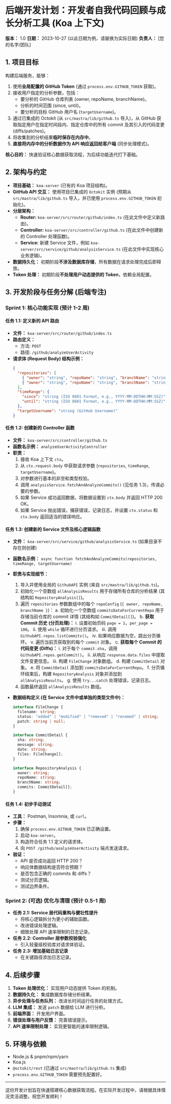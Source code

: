 # 后端开发计划：开发者自我代码回顾与成长分析工具 (Koa 上下文)

**版本：** 1.0
**日期：** 2023-10-27 (以此日期为例，请替换为实际日期)
**负责人：** [您的名字/团队]

## 1. 项目目标

构建后端服务，能够：

1.  使用**全局配置的 GitHub Token** (通过 `process.env.GITHUB_TOKEN` 获取)。
2.  接收用户指定的分析参数，包括：
    - 要分析的 GitHub 仓库列表 (owner, repoName, branchName)。
    - 分析的时间范围 (since, until)。
    - 要分析的目标 GitHub 用户名 (`targetUsername`)。
3.  通过已集成的 Octokit (从 `src/mastra/lib/github.ts` 导入)，从 GitHub 获取指定用户在指定时间段内、指定仓库中的所有 commit 及其引入的代码变更 (diffs/patches)。
4.  将收集到的分析结果**临时保存在内存中**。
5.  **直接将内存中的分析数据作为 API 响应返回给客户端** (同步处理模式)。

**核心目的：** 快速验证核心数据获取流程，为后续功能迭代打下基础。

## 2. 架构与约定

- **项目基础：** `koa-server` (已有的 Koa 项目结构)。
- **GitHub API 交互：** 使用项目已集成的 `Octokit` 实例 (预期从 `src/mastra/lib/github.ts` 导入，并已使用 `process.env.GITHUB_TOKEN` 初始化)。
- **分层架构：**
  - **Router:** `koa-server/src/router/github/index.ts` (在此文件中定义新路由)。
  - **Controller:** `koa-server/src/controller/github.ts` (在此文件中创建新的 Controller 处理函数)。
  - **Service:** 新建 Service 文件，例如 `koa-server/src/service/github/analysisService.ts` (在此文件中实现核心业务逻辑)。
- **数据持久化：** 初期阶段**不涉及数据库存储**，所有数据在请求处理完成后即释放。
- **Token 处理：** 初期阶段**不处理用户动态提供的 Token**，依赖全局配置。

## 3. 开发阶段与任务分解 (后端专注)

### Sprint 1: 核心功能实现 (预计 1-2 周)

#### 任务 1.1: 定义新的 API 路由

- **文件：** `koa-server/src/router/github/index.ts`
- **路由定义：**
  - 方法: `POST`
  - 路径: `/github/analyzeUserActivity`
- **请求体 (Request Body) 结构示例：**
  ```json
  {
    "repositories": [
      { "owner": "string", "repoName": "string", "branchName": "string" },
      { "owner": "string", "repoName": "string", "branchName": "string" }
    ],
    "timeRange": {
      "since": "string (ISO 8601 Format, e.g., YYYY-MM-DDTHH:MM:SSZ)",
      "until": "string (ISO 8601 Format, e.g., YYYY-MM-DDTHH:MM:SSZ)"
    },
    "targetUsername": "string (GitHub Username)"
  }
  ```

#### 任务 1.2: 创建新的 Controller 函数

- **文件：** `koa-server/src/controller/github.ts`
- **函数名示例：** `analyzeUserActivityController`
- **职责：**
  1.  接收 Koa 上下文 `ctx`。
  2.  从 `ctx.request.body` 中获取请求参数 (`repositories`, `timeRange`, `targetUsername`)。
  3.  对参数进行基本的非空和类型校验。
  4.  调用 `analysisService.fetchAndAnalyzeCommits()` (见任务 1.3)，传递必要的参数。
  5.  如果 Service 成功返回数据，将数据设置到 `ctx.body` 并返回 HTTP 200 OK。
  6.  如果 Service 抛出错误，捕获错误，记录日志，并设置 `ctx.status` 和 `ctx.body` 返回适当的错误响应。

#### 任务 1.3: 创建新的 Service 文件及核心逻辑函数

- **文件：** `koa-server/src/service/github/analysisService.ts` (如果目录不存在则创建)
- **函数名示例：** `async function fetchAndAnalyzeCommits(repositories, timeRange, targetUsername)`
- **职责与实现细节：**
  1.  导入并使用全局的 `GithubAPI` 实例 (来自 `src/mastra/lib/github.ts`)。
  2.  初始化一个空数组 `allAnalysisResults` 用于存储所有仓库的分析结果 (其结构如 `RepositoryAnalysis[]`)。
  3.  遍历 `repositories` 参数数组中的每个 `repoConfig` (`{ owner, repoName, branchName }`)：
      a. 初始化一个空数组 `commitsDataForCurrentRepo` 用于存储当前仓库的 commit 详情 (其结构如 `CommitDetail[]`)。
      b. **获取 Commit 历史 (分页处理)：**
      i. 设置初始页码 `page = 1`，`per_page = 100`。
      ii. 使用 `while` 循环进行分页请求。
      iii. 调用 `GithubAPI.repos.listCommits()`。
      iv. 如果响应数据为空，跳出分页循环。
      v. 遍历当前页获取到的每个 `commit` 对象。
      c. **获取每个 Commit 的代码变更 (Diffs)：**
      i. 对于每个 `commit.sha`，调用 `GithubAPI.repos.getCommit()`。
      ii. 从响应 `response.data.files` 中提取文件变更信息。
      iii. 构建 `FileChange` 对象数组。
      d. 构建 `CommitDetail` 对象。
      e. 将 `CommitDetail` 添加到 `commitsDataForCurrentRepo`。
      f. 分页循环结束后，构建 `RepositoryAnalysis` 对象并添加到 `allAnalysisResults`。
      g. 使用 `try...catch` 处理错误，记录日志。
  4.  函数最终返回 `allAnalysisResults` 数组。
- **数据结构定义 (在 Service 文件中或单独的类型文件中)：**

  ```typescript
  interface FileChange {
    filename: string;
    status: "added" | "modified" | "removed" | "renamed" | string;
    patch: string | null;
  }

  interface CommitDetail {
    sha: string;
    message: string;
    date: string;
    files: FileChange[];
  }

  interface RepositoryAnalysis {
    owner: string;
    repoName: string;
    branchName: string;
    commits: CommitDetail[];
  }
  ```

#### 任务 1.4: 初步手动测试

- **工具：** Postman, Insomnia, 或 `curl`。
- **步骤：**
  1.  确保 `process.env.GITHUB_TOKEN` 已正确设置。
  2.  启动 `koa-server`。
  3.  构造符合任务 1.1 定义的请求体。
  4.  向 `POST /github/analyzeUserActivity` 端点发送请求。
- **验证：**
  - API 是否成功返回 HTTP 200？
  - 响应体数据结构是否符合预期？
  - 是否包含正确的 commits 和 diffs？
  - 测试分页逻辑。
  - 测试边界条件。

### Sprint 2: (可选) 优化与清理 (预计 0.5-1 周)

- **任务 2.1: Service 层代码重构与健壮性提升**
  - 将核心逻辑拆分为更小的辅助函数。
  - 改进错误处理逻辑。
  - 细致处理 API 速率限制的日志记录。
- **任务 2.2: Controller 层参数校验强化**
  - 引入轻量级校验库对请求体验证。
- **任务 2.3: 增加基础日志记录**
  - 在关键路径添加日志记录。

## 4. 后续步骤

1.  **Token 处理优化：** 实现用户动态提供 Token 的机制。
2.  **数据持久化：** 集成数据库存储分析结果。
3.  **异步处理与任务队列：** 改进长时间运行任务的处理方式。
4.  **LLM 集成：** 发送 `patch` 数据给 LLM 进行分析。
5.  **前端界面：** 开发用户界面。
6.  **错误处理与用户反馈：** 完善错误提示。
7.  **API 速率限制处理：** 实现更智能的速率限制逻辑。

## 5. 环境与依赖

- Node.js & pnpm/npm/yarn
- Koa.js
- `@octokit/rest` (已通过 `src/mastra/lib/github.ts` 集成)
- `process.env.GITHUB_TOKEN` 需要预先配置好。

---

这份开发计划旨在快速搭建核心数据获取流程。在实际开发过程中，请根据具体情况灵活调整。祝您开发顺利！
